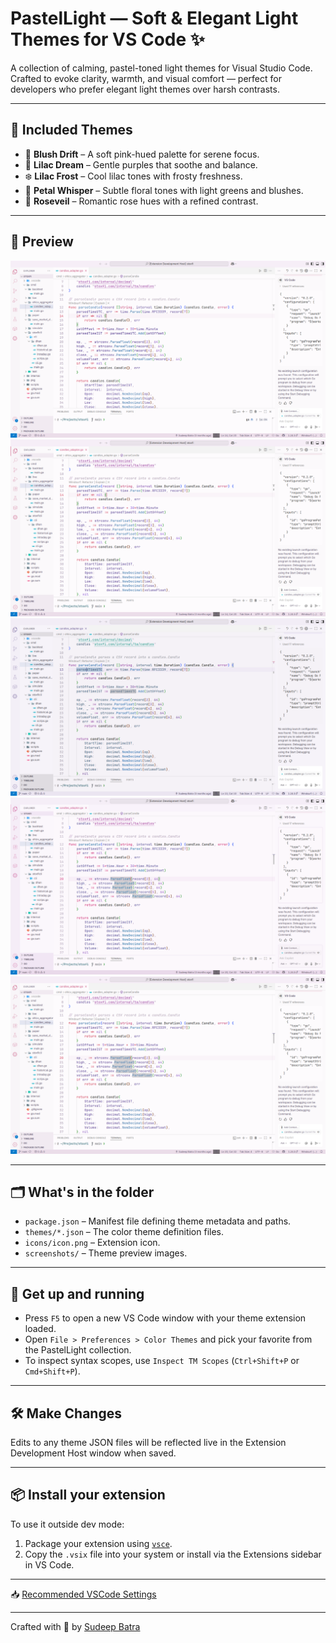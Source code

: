 # PastelLight — Soft & Elegant Light Themes for VS Code ✨

A collection of calming, pastel-toned light themes for Visual Studio Code.  
Crafted to evoke clarity, warmth, and visual comfort — perfect for developers who prefer elegant light themes over harsh contrasts.

---

## 🌈 Included Themes

- 🌸 **Blush Drift** – A soft pink-hued palette for serene focus.
- 🌷 **Lilac Dream** – Gentle purples that soothe and balance.
- ❄️ **Lilac Frost** – Cool lilac tones with frosty freshness.
- 🌿 **Petal Whisper** – Subtle floral tones with light greens and blushes.
- 🌹 **Roseveil** – Romantic rose hues with a refined contrast.

---

## 📸 Preview

![Blush Drift Screenshot](screenshots/BlushDrift.png)  
![Lilac Dream Screenshot](screenshots/LilacDream.png)  
![Lilac Frost Screenshot](screenshots/LilacFrost.png)  
![Petal Whisper Screenshot](screenshots/PetalWhisper.png)  
![Roseveil Screenshot](screenshots/Roseveil.png)

---

## 🗂 What's in the folder

- `package.json` – Manifest file defining theme metadata and paths.
- `themes/*.json` – The color theme definition files.
- `icons/icon.png` – Extension icon.
- `screenshots/` – Theme preview images.

---

## 🚀 Get up and running

- Press `F5` to open a new VS Code window with your theme extension loaded.
- Open `File > Preferences > Color Themes` and pick your favorite from the PastelLight collection.
- To inspect syntax scopes, use `Inspect TM Scopes` (`Ctrl+Shift+P` or `Cmd+Shift+P`).

---

## 🛠 Make Changes

Edits to any theme JSON files will be reflected live in the Extension Development Host window when saved.

---

## 📦 Install your extension

To use it outside dev mode:

1. Package your extension using [`vsce`](https://code.visualstudio.com/api/working-with-extensions/publishing-extension).
2. Copy the `.vsix` file into your system or install via the Extensions sidebar in VS Code.

---

📥 [Recommended VSCode Settings](./recommended/pastellight-recommended-settings.json)

---

Crafted with 🩷 by [Sudeep Batra](https://github.com/sudeepbatra)
